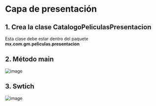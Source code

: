 # Capa de presentación 

## 1. Crea la clase CatalogoPeliculasPresentacion

Esta clase debe estar dentro del paquete **mx.com.gm.peliculas.presentacion**

## 2. Método main
![image](https://user-images.githubusercontent.com/31961588/202932203-8b3f0edd-dd11-4a7f-a1ba-5a3e9f639b1e.png)


## 3. Swtich
![image](https://user-images.githubusercontent.com/31961588/202932680-115f29fd-aef3-4ed2-ad43-8bed3a6badb0.png)
